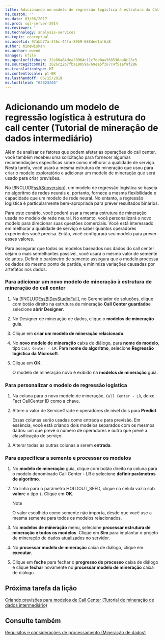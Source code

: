 ```yaml
---
title: Adicionando um modelo de regressão logística à estrutura do Call Center (Tutorial de mineração de dados intermediário) | Microsoft Docs
ms.custom: ''
ms.date: 03/06/2017
ms.prod: sql-server-2014
ms.reviewer: ''
ms.technology: analysis-services
ms.topic: conceptual
ms.assetid: 97abb77a-346c-44fa-8959-688dee1af6a8
author: minewiskan
ms.author: owend
manager: kfile
ms.openlocfilehash: 32e66a84dea20964c11c7de0aa568530aa8c28c5
ms.sourcegitcommit: 3026c22b7fba19059a769ea5f367c4f51efaf286
ms.translationtype: MT
ms.contentlocale: pt-BR
ms.lasthandoff: 06/15/2019
ms.locfileid: "62823260"
---
```

# <a name="adding-a-logistic-regression-model-to-the-call-center-structure-intermediate-data-mining-tutorial"></a>Adicionando um modelo de regressão logística à estrutura do call center (Tutorial de mineração de dados intermediário)
  Além de analisar os fatores que podem afetar as operações do call center, você também recebeu uma solicitação para fornecer algumas recomendações específicas sobre como melhorar a qualidade de serviço. Nesta tarefa, você usará a mesma estrutura de mineração que usou para criar o modelo exploratório e adicionar um modelo de mineração que será usado para criar previsões.  
  
 No [!INCLUDE[ssASnoversion](../includes/ssasnoversion-md.md)], um modelo de regressão logística se baseia no algoritmo de redes neurais e, portanto, fornece a mesma flexibilidade e capacidade que um modelo de rede neural. No entanto, a regressão logística é particularmente bem-apropriada para prever resultados binários.  
  
 Para este cenário, você poderá usar a mesma estrutura de mineração usada no modelo de rede neural. No entanto, você personalizará o novo modelo para direcionar suas questões comerciais. Você está interessado em melhorar a qualidade de serviço e saber quantos operadores experientes você precisa. Então, você configurará seu modelo para prever esses valores.  
  
 Para assegurar que todos os modelos baseados nos dados do call center sejam o mais semelhantes possível, você usará o mesmo valor de semente de antes. Definir o parâmetro de semente assegura que o modelo processa os dados do mesmo ponto de partida, e minimiza variações causadas por artefatos nos dados.  
  
### <a name="to-add-a-new-mining-model-to-the-call-center-mining-structure"></a>Para adicionar um novo modelo de mineração à estrutura de mineração do call center  
  
1.  Na [!INCLUDE[ssBIDevStudioFull](../includes/ssbidevstudiofull-md.md)], no Gerenciador de soluções, clique com botão direito na estrutura de mineração **Call Center guardado**e selecione **abrir Designer**.  
  
2.  No Designer de mineração de dados, clique o **modelos de mineração** guia.  
  
3.  Clique em **criar um modelo de mineração relacionado**.  
  
4.  No **novo modelo de mineração** caixa de diálogo, para **nome do modelo**, tipo `Call Center - LR`.  Para **nome do algoritmo**, selecione **Regressão logística da Microsoft**.  
  
5.  Clique em **OK**.  
  
     O modelo de mineração novo é exibido na **modelos de mineração** guia.  
  
### <a name="to-customize-the-logistic-regression-model"></a>Para personalizar o modelo de regressão logística  
  
1.  Na coluna para o novo modelo de mineração, `Call Center - LR`, deixe Fact CallCenter ID como a chave.  
  
2.  Altere o valor de ServiceGrade e operadores de nível dois para **Predict**.  
  
     Essas colunas serão usadas como entrada e para previsão. Em essência, você está criando dois modelos separados com os mesmos dados: um que prevê o número de operadores e outro que prevê a classificação de serviço.  
  
3.  Alterar todas as outras colunas a serem **entrada**.  
  
### <a name="to-specify-the-seed-and-process-the-models"></a>Para especificar a semente e processar os modelos  
  
1.  No **modelo de mineração** guia, clique com botão direito na coluna para o modelo denominado Call Center - LR e selecione **definir parâmetros de algoritmo**.  
  
2.  Na linha para o parâmetro HOLDOUT_SEED, clique na célula vazia sob **valor**e o tipo `1`. Clique em **OK**.  
  
    > [!NOTE]  
    >  O valor escolhido como semente não importa, desde que você use a mesma semente para todos os modelos relacionados.  
  
3.  No **modelos de mineração** menu, selecione **processar estrutura de mineração e todos os modelos**. Clique em **Sim** para implantar o projeto de mineração de dados atualizados no servidor.  
  
4.  No **processar modelo de mineração** caixa de diálogo, clique em **executar**.  
  
5.  Clique em **feche** para fechar o **progresso do processo** caixa de diálogo e clique **fechar** novamente no **processar modelo de mineração** caixa de diálogo.  
  
## <a name="next-task-in-lesson"></a>Próxima tarefa da lição  
 [Criando previsões para modelos de Call Center &#40;Tutorial de mineração de dados intermediário&#41;](../../2014/tutorials/create-predictions-call-center-models-intermediate-data-mining-tutorial.md)  
  
## <a name="see-also"></a>Consulte também  
 [Requisitos e considerações de processamento &#40;Mineração de dados&#41;](../../2014/analysis-services/data-mining/processing-requirements-and-considerations-data-mining.md)  
  
  
